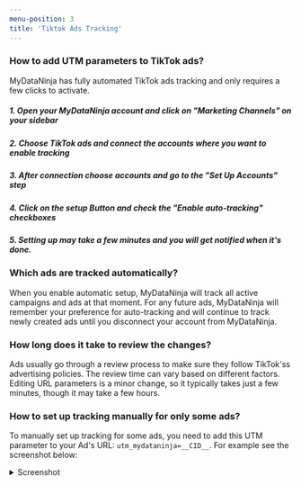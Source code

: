```yaml
---
menu-position: 3
title: 'Tiktok Ads Tracking'
---
```


### How to add UTM parameters to TikTok ads?

MyDataNinja has fully automated TikTok ads tracking and only requires a few clicks to activate.

##### 1. Open your MyDataNinja account and click on "Marketing Channels" on your sidebar

##### 2. Choose TikTok ads and connect the accounts where you want to enable tracking

##### 3. After connection choose accounts and go to the "Set Up Accounts" step

##### 4. Click on the setup Button and check the "Enable auto-tracking" checkboxes

##### 5. Setting up may take a few minutes and you will get notified when it's done.

### Which ads are tracked automatically?

When you enable automatic setup, MyDataNinja will track all active campaigns and ads at that moment. For any future ads, MyDataNinja will remember your preference for auto-tracking and will continue to track newly created ads until you disconnect your account from MyDataNinja.

### How long does it take to review the changes?

Ads usually go through a review process to make sure they follow TikTok'ss advertising policies. The review time can vary based on different factors. Editing URL parameters is a minor change, so it typically takes just a few minutes, though it may take a few hours.

### How to set up tracking manually for only some ads?

To manually set up tracking for some ads, you need to add this UTM parameter to your Ad's URL: `utm_mydataninja=__CID__`. For example see the screenshot below:

<details>
<summary>Screenshot</summary>
<p>

![Tiktok Manual Setup](./screens/tiktok-manual-setup.png)

</p>
</details>
